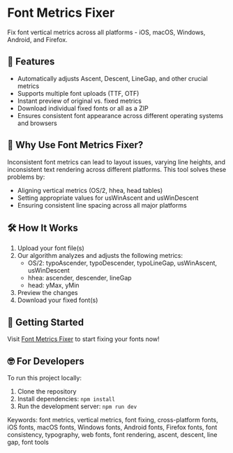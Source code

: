 # Font Metrics Fixer

Fix font vertical metrics across all platforms - iOS, macOS, Windows, Android, and Firefox.

## 🚀 Features

- Automatically adjusts Ascent, Descent, LineGap, and other crucial metrics
- Supports multiple font uploads (TTF, OTF)
- Instant preview of original vs. fixed metrics
- Download individual fixed fonts or all as a ZIP
- Ensures consistent font appearance across different operating systems and browsers

## 🎯 Why Use Font Metrics Fixer?

Inconsistent font metrics can lead to layout issues, varying line heights, and inconsistent text rendering across different platforms. This tool solves these problems by:

- Aligning vertical metrics (OS/2, hhea, head tables)
- Setting appropriate values for usWinAscent and usWinDescent
- Ensuring consistent line spacing across all major platforms

## 🛠 How It Works

1. Upload your font file(s)
2. Our algorithm analyzes and adjusts the following metrics:
   - OS/2: typoAscender, typoDescender, typoLineGap, usWinAscent, usWinDescent
   - hhea: ascender, descender, lineGap
   - head: yMax, yMin
3. Preview the changes
4. Download your fixed font(s)

## 🚀 Getting Started

Visit [Font Metrics Fixer](https://fonts-fixer.vercel.app) to start fixing your fonts now!

## 🤓 For Developers

To run this project locally:

1. Clone the repository
2. Install dependencies: `npm install`
3. Run the development server: `npm run dev`



Keywords: font metrics, vertical metrics, font fixing, cross-platform fonts, iOS fonts, macOS fonts, Windows fonts, Android fonts, Firefox fonts, font consistency, typography, web fonts, font rendering, ascent, descent, line gap, font tools